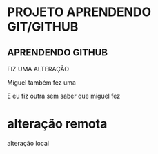 # PROJETO APRENDENDO GIT/GITHUB

## APRENDENDO GITHUB

FIZ UMA ALTERAÇÃO

Miguel também fez uma

E eu fiz outra sem saber que miguel fez

alteração remota
=======
alteração local

